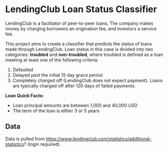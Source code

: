# LendingClub Loan Status Classifier

LendingClub is a facilitator of peer-to-peer loans. The company makes money by charging borrowers an origination fee, and investors a service fee.

This project aims to create a classifier that predicts the status of loans made through LendingClub. Loan status in this case is divided into two categories: **troubled** and **non-troubled**, where troubled is defined as a loan meeting at least one of the following criteria:
1. Defaulted
2. Delayed past the initial 15 day grace period
3. Completely charged off (LendingClub does not expect payment). Loans are typically charged off after 120 days of failed payments.

**Loan Quick Facts:**
* Loan principal amounts are between 1,000 and 40,000 USD
* The term of the loan is either 3 or 5 years

Data
---
Data is pulled from https://www.lendingclub.com/statistics/additional-statistics? (login required).
